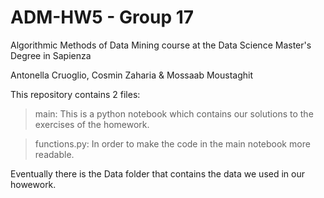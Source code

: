 # ADM-HW5 - Group 17
Algorithmic Methods of Data Mining course at the Data Science Master's Degree in Sapienza

Antonella Cruoglio, Cosmin Zaharia & Mossaab Moustaghit


This repository contains 2 files:
  >main: This is a python notebook which contains our solutions to the exercises of the homework.
  
  >functions.py: In order to make the code in the main notebook more readable.
  
Eventually there is the Data folder that contains the data we used in our howework.
